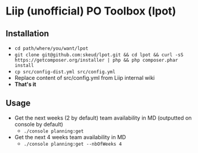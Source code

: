 # Liip (unofficial) PO Toolbox (lpot)

## Installation
* `cd path/where/you/want/lpot`
* `git clone git@github.com:skeud/lpot.git && cd lpot && curl -sS https://getcomposer.org/installer | php && php composer.phar install`
* `cp src/config-dist.yml src/config.yml`
* Replace content of src/config.yml from Liip internal wiki
* **That's it**

## Usage
* Get the next weeks (2 by default) team availability in MD (outputted on console by default)
    * `./console planning:get`
* Get the next 4 weeks team availability in MD
    * `./console planning:get --nbOfWeeks 4`

